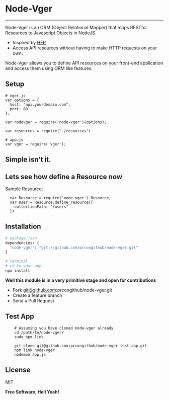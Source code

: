 Node-Vger
=========

-----
Node-Vger is an ORM (Object Relational Mapper) that maps RESTful Resources to Javascript Objects in NodeJS.

  - Inspired by [HER]
  - Access API resources without having to make HTTP requests on your own.

Node-Vger allows you to define API resources on your front-end application and access them using ORM like features.

Setup
----
```
# vger.js
var options = {
  host: "api.yourdomain.com",
  port: 80
};

var nodeVger = require('node-vger')(options);

var resources = require("./resources")

# app.js
var vger = require('vger');

```
Simple isn't it.
--

Lets see how define a Resource now
----

Sample Resource:

```
  var Resource = require('node-vger').Resource;
  var User = Resource.define_resource({
    collectionPath: "/users"
  })
```


Installation
--------------

```sh
# package.json
dependencies: {
  "node-vger": "git://github.com/prcongithub/node-vger.git"
}

# terminal
# cd to your app
npm install
```

**Well this module is in a very primitive stage and open for contributions**

  - Fork git@github.com:prcongithub/node-vger.git
  - Create a feature branch
  - Send a Pull Request

  
Test App
------------------------


```
    # Assuming you have cloned node-vger already
    cd /path/to/node-vger/
    sudo npm link
    
    git clone git@github.com:prcongithub/node-vger-test-app.git
    npm link node-vger
    nodemon app.js
```


License
----

MIT


**Free Software, Hell Yeah!**

[HTTP]:http://twitter.github.com/bootstrap/
[qs]:https://www.npmjs.org/package/qs
[Node-Extend]:https://github.com/justmoon/node-extend
[HER]:http://github.com/remiprev/her
